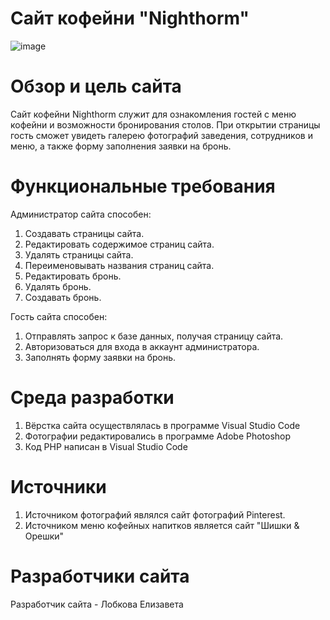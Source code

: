 # Сайт кофейни "Nighthorm"

![image](https://github.com/nayjk/NighthormPHP/assets/98636064/4748d971-c06b-4747-af02-c38e939ea0e2)

# Обзор и цель сайта

Сайт кофейни Nighthorm служит для ознакомления гостей с меню кофейни и возможности бронирования столов. При открытии страницы гость сможет увидеть галерею фотографий заведения, сотрудников и меню, а также форму заполнения заявки на бронь.

# Функциональные требования

Администратор сайта способен:
1.	Создавать страницы сайта.
2.	Редактировать содержимое страниц сайта.
3.	Удалять страницы сайта.
4.	Переименовывать названия страниц сайта.
5.	Редактировать бронь.
6.	Удалять бронь.
7.	Создавать бронь.

Гость сайта способен:
1.	Отправлять запрос к базе данных, получая страницу сайта.
2.	Авторизоваться для входа в аккаунт администратора.
3.	Заполнять форму заявки на бронь.

# Среда разработки

1. Вёрстка сайта осуществлялась в программе Visual Studio Code
2. Фотографии редактировались в программе Adobe Photoshop
3. Код PHP написан в Visual Studio Code

# Источники

1. Источником фотографий являлся сайт фотографий Pinterest.
2. Источником меню кофейных напитков является сайт "Шишки & Орешки"

# Разработчики сайта

Разработчик сайта - Лобкова Елизавета
